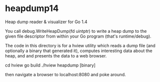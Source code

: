 heapdump14
==========

Heap dump reader &amp; visualizer for Go 1.4

You call debug.WriteHeapDump(fd uintptr) to write a heap dump to the given
file descriptor from within your Go program (that's runtime/debug).

The code in this directory is for a hview utility which reads a dump file
(and optionally a binary that generated it), computes interesting data
about the heap, and and presents the data to a web browser.

cd hview
go build
./hview heapdump [binary]

then navigate a browser to localhost:8080 and poke around.
